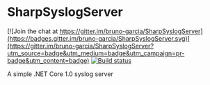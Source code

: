 # SharpSyslogServer

[![Join the chat at https://gitter.im/bruno-garcia/SharpSyslogServer](https://badges.gitter.im/bruno-garcia/SharpSyslogServer.svg)](https://gitter.im/bruno-garcia/SharpSyslogServer?utm_source=badge&utm_medium=badge&utm_campaign=pr-badge&utm_content=badge) [![Build status](https://ci.appveyor.com/api/projects/status/l1ey2y4dchnlf98b?svg=true)](https://ci.appveyor.com/project/bruno-garcia/sharpsyslogserver)

A simple .NET Core 1.0 syslog server 
